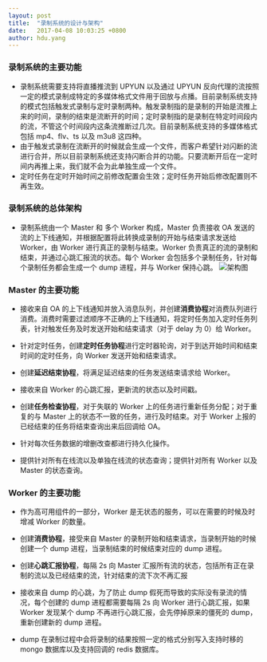 ```yaml
---
layout: post
title:  "录制系统的设计与架构"
date:   2017-04-08 10:03:25 +0800
author: hdu.yang
---
```


### 录制系统的主要功能
* 录制系统需要支持将直播推流到 UPYUN 以及通过 UPYUN 反向代理的流按照一定的模式录制成特定的多媒体格式文件用于回放与点播。目前录制系统支持的模式包括触发式录制与定时录制两种。触发录制指的是录制的开始是流推上来的时间，录制的结束是流断开的时间；定时录制指的是录制在特定时间段内的流，不管这个时间段内这条流推断过几次。目前录制系统支持的多媒体格式包括 mp4、flv、ts 以及 m3u8 这四种。
* 由于触发式录制在流断开的时候就会生成一个文件，而客户希望针对闪断的流进行合并，所以目前录制系统还支持闪断合并的功能。只要流断开后在一定时间内再推上来，我们就不会为此单独生成一个文件。
* 定时任务在定时开始时间之前修改配置会生效；定时任务开始后修改配置则不再生效。

### 录制系统的总体架构
* 录制系统由一个 Master 和 多个 Worker 构成，Master 负责接收 OA 发送的流的上下线通知，并根据配置将此转换成录制的开始与结束请求发送给 Worker，由 Worker 进行真正的录制与结束。Worker 负责真正的流的录制和结束，并通过心跳汇报流的状态。每个 Worker 会包括多个录制任务，针对每个录制任务都会生成一个 dump 进程，并与 Worker 保持心跳。
![架构图](http://upyun-public.b0.upaiyun.com/record_struct.png)

### Master 的主要功能
* 接收来自 OA 的上下线通知并放入消息队列，并创建**消费协程**对消费队列进行消费。消费时需要过滤顺序不正确的上下线通知，将定时任务加入定时任务列表，针对触发任务及时发送开始和结束请求（对于 delay 为 0）给 Worker。

* 针对定时任务，创建**定时任务协程**进行定时器轮询，对于到达开始时间和结束时间的定时任务，向 Worker 发送开始和结束请求。

* 创建**延迟结束协程**，将满足延迟结束的任务发送结束请求给 Worker。

* 接收来自 Worker 的心跳汇报，更新流的状态以及时间戳。

* 创建**任务检查协程**，对于失联的 Worker 上的任务进行重新任务分配；对于重复的与 Master 上的状态不一致的任务，进行及时结束。对于 Worker 上报的已经结束的任务将结束查询出来后回调给 OA。

* 针对每次任务数据的增删改查都进行持久化操作。

* 提供针对所有在线流以及单独在线流的状态查询；提供针对所有 Worker 以及 Master 的状态查询。

### Worker 的主要功能
* 作为高可用组件的一部分，Worker 是无状态的服务，可以在需要的时候及时增减 Worker 的数量。

* 创建**消费协程**，接受来自 Master 的录制开始和结束请求，当录制开始的时候创建一个 dump 进程，当录制结束的时候结束对应的 dump 进程。

* 创建**心跳汇报协程**，每隔 2s 向 Master 汇报所有流的状态，包括所有正在录制的流以及已经结束的流，针对结束的流下次不再汇报

* 接收来自 dump 的心跳，为了防止 dump 假死而导致的实际没有录流的情况，每个创建的 dump 进程都需要每隔 2s 向 Worker 进行心跳汇报，如果 Worker 发现某个 dump 不再进行心跳汇报，会先停掉原来的僵死的 dump，重新创建新的 dump 进程。

* dump 在录制过程中会将录制的结果按照一定的格式分别写入支持时移的 mongo 数据库以及支持回调的 redis 数据库。

[jekyll-docs]: https://jekyllrb.com/docs/home
[jekyll-gh]:   https://github.com/jekyll/jekyll
[jekyll-talk]: https://talk.jekyllrb.com/
